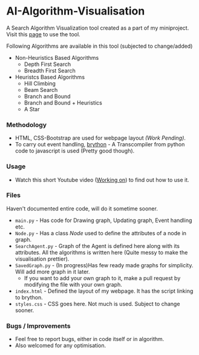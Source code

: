 # AI-Algorithm-Visualisation

A Search Algorithm Visualization tool created as a part of my miniproject. Visit this [page](https://imuhammadwaseem.github.io/AI-Algorithm-Visualisation/) to use the tool.

Following Algorithms are available in this tool (subjected to change/added)
* Non-Heuristics Based Algorithms
    * Depth First Search
    * Breadth First Search
* Heuristcs Based Algorithms
    * Hill Climbing
    * Beam Search
    * Branch and Bound
    * Branch and Bound + Heuristics
    * A Star

### Methodology
* HTML, CSS-Bootstrap are used for webpage layout _(Work Pending)_. 
* To carry out event handling, [brython](https://www.brython.info/) - A Transcompiler from python code to javascript is used (Pretty good though).

### Usage

* Watch this short Youtube video ([Working on]()) to find out how to use it.

### Files

Haven't documented entire code, will do it sometime sooner.

* `main.py` - Has code for Drawing graph, Updating graph, Event handling etc.
* `Node.py` - Has a class *Node* used to define the attributes of a node in graph.
* `SearchAgent.py` - Graph of the Agent is defined here along with its attributes. All the algorithms is written here (Quite messy to make the visualisation prettier).
* `SavedGraph.py` - (In progress)Has few ready made graphs for simplicity. Will add more graph in it later. 
    * If you want to add your own graph to it, make a pull request by modifying the file with your own graph.
* `index.html` - Defined the layout of my webpage. It has the script linking to brython.
* `styles.css` - CSS goes here. Not much is used. Subject to change sooner.

### Bugs / Improvements

* Feel free to report bugs, either in code itself or in algorithm.
* Also welcomed for any optimisation.
